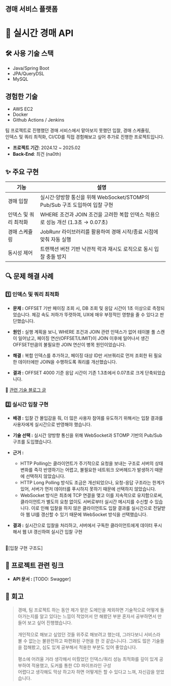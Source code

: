 ## 경매 서비스 플랫폼

# 🧭 실시간 경매 API

## 🛠 사용 기술 스택

- Java/Spring Boot
- JPA/QueryDSL
- MySQL

## 경험한 기술
- AWS EC2
- Docker
- Github Actions / Jenkins

팀 프로젝트로 진행했던 경매 서비스에서 맡아보지 못했던 입찰, 경매 스케쥴링, <BR> 인덱스 및 쿼리 최적화, CI/CD를 직접 경험해보고 싶어 추가로 진행한 프로젝트입니다.

- **프로젝트 기간**: 2024.12 ~ 2025.02
- **Back-End**: 최건 (na0th)

## ✨ 주요 구현

| 기능 | 설명 |
|------|------|
| 경매 입찰 | 실시간·양방향 통신을 위해 WebSocket/STOMP의 Pub/Sub 구조 도입하여 입찰 구현|
| 인덱스 및 쿼리 최적화 | WHERE 조건과 JOIN 조건을 고려한 복합 인덱스 적용으로 성능 개선 (1.3초 → 0.07초)|
| 경매 스케쥴링 | JobRunr 라이브러리를 활용하여 경매 시작/종료 시점에 맞춰 자동 실행|
|  동시성 제어 |트랜잭션 버전 기반 낙관적 락과 재시도 로직으로 동시 입찰 충돌 방지|




## 🔍 문제 해결 사례

### 1️⃣ 인덱스 및 쿼리 최적화
- **문제 :** OFFSET 기반 페이징 조회 시, DB 조회 및 응답 시간이 1초 이상으로 측정되었습니다. 체감 속도 저하가 뚜렷하여, UX에 매우 부정적인 영향을 줄 수 있다고 판단했습니다. 

- **원인 :** 실행 계획을 보니, WHERE 조건과 JOIN 관련 인덱스가 없어 테이블 풀 스캔이 일어났고, 페이징 연산(OFFSET/LIMIT)이 JOIN 이후에 일어나서 생긴 OFFSET만큼의 불필요한 JOIN 연산이 병목 원인이었습니다.
- **해결 :**  복합 인덱스를 추가하고, 페이징 대상 ID만 서브쿼리로 먼저 조회한 뒤 필요한 데이터에만 JOIN을 수행하도록 쿼리를 개선했습니다.
- **결과 :** OFFSET 4000 기준 응답 시간이 기존 1.3초에서 0.07초로 크게 단축되었습니다.

 🔗 [관련 기술 블로그 글](https://velog.io/@na0th/%EC%9D%B8%EB%8D%B1%EC%8A%A4-%EC%84%B1%EB%8A%A5-%EA%B0%9C%EC%84%A0)

### 2️⃣ 실시간 입찰 구현
- **배경 :** 입찰 간 몰입감을 줘, 더 많은 사용자 참여를 유도하기 위해서는 입찰 결과를 사용자에게 실시간으로 반영해야 했습니다.
- **기술 선택 :** 실시간 양방향 통신을 위해 WebSocket과 STOMP 기반의 Pub/Sub 구조를 도입했습니다.
- **근거 :**
    - HTTP Polling는 클라이언트가 주기적으로 요청을 보내는 구조로 서버의 상태 변화를 즉각 반영하기는 어렵고, 불필요한 네트워크 오버헤드가 발생하기 때문에 선택하지 않았습니다.
    - HTTP Long Polling 방식도 조금은 개선되었으나, 요청-응답 구조라는 한계가 있어, 서버가 먼저 데이터를 푸시하지 못하기 때문에 선택하지 않았습니다.
    - WebSocket 방식은 최초에 TCP 연결을 맺고 이를 지속적으로 유지함으로써, 클라이언트가 별도의 요청 없이도 서버로부터 실시간 메시지를 수신할 수 있습니다.
      이로 인해 입찰을 하지 않은 클라이언트도 입찰 결과를 실시간으로 전달받아 웹 UI를 갱신할 수 있기 때문에 WebSocket 방식을 선택했습니다.
     
    
- **결과 :** 실시간으로 입찰을 처리하고, 서버에서 구독한 클라이언트에게 데이터 푸시해서 웹 UI 갱신하여 실시간 입찰 구현
<BR>
🔗[입찰 구현 구조도]<BR>

## 🔗 프로젝트 관련 링크

- **API 문서 :** [TODO: Swagger]


## 📝 회고

> 경매, 팀 프로젝트 하는 동안 제가 맡은 도메인을 제외하면 기술적으로 어떻게 돌아가는지를 알고 있다는 느낌이 적었어서 안 해봤던 부분 혼자서 공부하면서 만들어 보고 싶어 진행했습니다.
 <BR><BR>
> 개인적으로 해보고 싶었던 것들 위주로 해보려고 했는데, 그러다보니 서비스라 볼 수 없는는 불완전하고 파편화된 구현을 한 것 같습니니다. 그래도 많은 기술들을 접해봤고, 심도 있게 공부해서 적용한 부분도 있어 좋았습니다.
<BR><BR>
> 평소에 어려울 거라 생각해서 미뤘었던 인덱스/쿼리 성능 최적화를 깊이 있게 공부하여 적용했고, 도커를 통한 CD 파이프라인 구성 <BR>
> 어렵다고 생각해도 막상 하고자 하면 어떻게든 할 수 있다고 느껴, 자신감을 얻었습니다.
